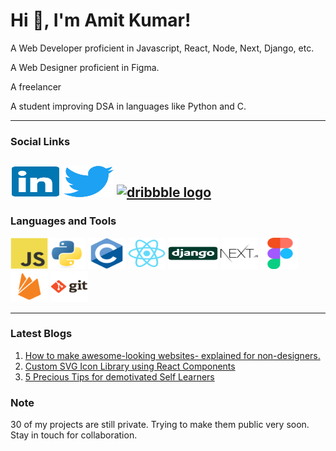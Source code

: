 # Hi 👋, I'm Amit Kumar!

A Web Developer proficient in Javascript, React, Node, Next, Django, etc.

A Web Designer proficient in Figma.

A freelancer

A student improving DSA in languages like Python and C.

---
### Social Links
<a href="https://www.linkedin.com/in/alsoamit/" ><img src="https://github.com/devicons/devicon/blob/master/icons/linkedin/linkedin-original.svg" alt="twitter logo" height="50" width="80" /></a>
<a href="https://twitter.com/me2711amit/" ><img src="https://github.com/devicons/devicon/blob/master/icons/twitter/twitter-original.svg" alt="twitter logo" height="50" width="80" /></a>
<a href="https://dribbble.com/alsoamit"><img src="https://cdn.dribbble.com/assets/dribbble-ball-icon-4e54c54abecf8efe027abe6f8bc7794553b8abef3bdb49cd15797067cf80ca53.svg" alt="dribbble logo" height="50" width="50"/></a>
---

### Languages and Tools

<img src="https://github.com/devicons/devicon/blob/master/icons/javascript/javascript-original.svg" alt="javascript logo" height="50" width="60" /><img src="https://github.com/devicons/devicon/blob/master/icons/python/python-original.svg" alt="python logo" height="50" width="60" />
<img src="https://github.com/devicons/devicon/blob/master/icons/c/c-original.svg" alt="c logo" height="50" width="60" />
<img src="https://github.com/devicons/devicon/blob/master/icons/react/react-original.svg" alt="react logo" height="50" width="60" />
<img src="https://github.com/devicons/devicon/blob/master/icons/django/django-original.svg" alt="django logo" height="50" width="80" />
<img src="https://github.com/devicons/devicon/blob/master/icons/nextjs/nextjs-original-wordmark.svg" alt="next js logo" height="50" width="60" />
<img src="https://github.com/devicons/devicon/blob/master/icons/figma/figma-original.svg" alt="figma logo" height="50" width="60" />
<img src="https://github.com/devicons/devicon/blob/master/icons/firebase/firebase-plain.svg" alt="firebase logo" height="50" width="60" />
<img src="https://github.com/devicons/devicon/blob/master/icons/git/git-original-wordmark.svg" alt="firebase logo" height="50" width="60" />


---
### Latest Blogs

1. <a href="https://blog.stackinverse.com/how-to-make-awesome-looking-websites-explained-for-everyone">How to make awesome-looking websites- explained for non-designers.</a>
2. <a href="https://blog.stackinverse.com/custom-svg-icon-library-using-react-components">Custom SVG Icon Library using React Components</a>
3. <a href="https://blog.stackinverse.com/5-precious-tips-for-demotivated-self-learners">5 Precious Tips for demotivated Self Learners</a>

### Note 
30 of my projects are still private. Trying to make them public very soon. Stay in touch for collaboration. 

